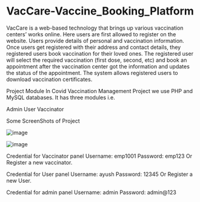 # VacCare-Vaccine_Booking_Platform

 VacCare is a web-based technology that brings up various vaccination centers’ works online. 
 Here users are first allowed to register on the website. Users provide details of personal and vaccination information.
 Once users get registered with their address and contact details, they registered users book vaccination for their loved ones. 
 The registered user will select the required vaccination (first dose, second, etc) and book an appointment after the vaccination center got the information and updates the status of the appointment. 
 The system allows registered users to download vaccination certificates.


 Project Module
In Covid Vaccination Management Project we use PHP and MySQL databases. It has three modules i.e.

Admin
User
Vaccinator

Some ScreenShots of Project

![image](https://github.com/77AYUSH/VacCare-Vaccine_Booking_Platform/assets/89724493/ab8ae126-5723-475c-9343-3064d1b274b4)

![image](https://github.com/77AYUSH/VacCare-Vaccine_Booking_Platform/assets/89724493/cedfd9ee-5e2b-4ede-bb55-1b863db152c3)


Credential for Vaccinator panel Username: emp1001
Password: emp123
Or Register a new vaccinator.

Credential for User panel
Username: ayush
Password: 12345
Or Register a new User.

Credential for admin panel
Username: admin
Password: admin@123
